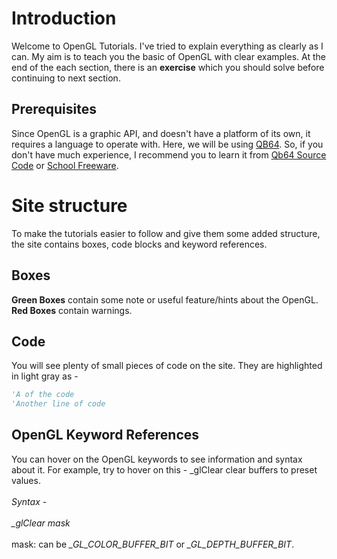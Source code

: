 # Introduction

Welcome to OpenGL Tutorials. I've tried to explain everything as clearly as I can. My aim is to teach you the basic of OpenGL
with clear examples. At the end of the each section, there is an **exercise** which you should solve before continuing to next
section.

## Prerequisites
Since OpenGL is a graphic API, and doesn't have a platform of its own, it requires a language to operate with. Here, we will be using
[QB64](http://www.qb64.net/). So, if you don't have much experience, I recommend you to learn it from [Qb64 Source Code](http://www.qb64sourcecode.com) or [School Freeware](http://www.schoolfreeware.com/QBasic_Tutorials_-_QB64_Tutorials_-_Programming_And_Code_Examples.html).

# Site structure
To make the tutorials easier to follow and give them some added structure, the site contains boxes, code blocks and keyword references. 

## Boxes
<div class="hint-box">
  <b>Green Boxes</b> contain some note or useful feature/hints about the OpenGL.
</div>
<div class="warning-box">
  <b>Red Boxes</b> contain warnings.
</div>

## Code
You will see plenty of small pieces of code on the site. They are highlighted in light gray as -

```vb
'A of the code
'Another line of code
```

## OpenGL Keyword References
You can hover on the OpenGL keywords to see information and syntax about it.
For example, try to hover on this - 
<span id="keyword-info" keyword-title="_glClear">
   _glClear clear buffers to preset values. <br><br>
  <i>Syntax - </i><br><br>
  <i>_glClear mask</i><br><br>
  mask: can be <i>_GL_COLOR_BUFFER_BIT</i> or <i>_GL_DEPTH_BUFFER_BIT</i>.<br>
</span>
